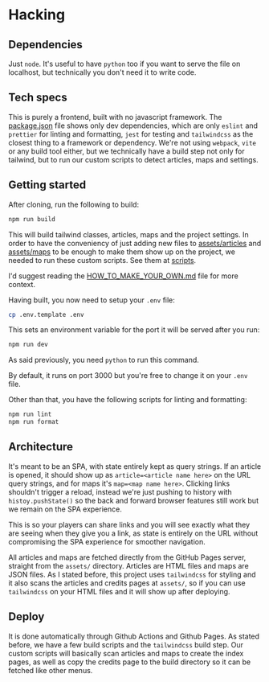 # Hacking

## Dependencies

Just `node`. It's useful to have `python` too if you want to serve the file on localhost, but technically you don't need it to write code.

## Tech specs

This is purely a frontend, built with no javascript framework. The [package.json](package.json) file shows only dev dependencies, which are only `eslint` and `prettier` for linting and formatting, `jest` for testing and `tailwindcss` as the closest thing to a framework or dependency. We're not using `webpack`, `vite` or any build tool either, but we technically have a build step not only for tailwind, but to run our custom scripts to detect articles, maps and settings.

## Getting started

After cloning, run the following to build:

```sh
npm run build
```

This will build tailwind classes, articles, maps and the project settings. In order to have the conveniency of just adding new files to [assets/articles](assets/articles/) and [assets/maps](assets/maps/) to be enough to make them show up on the project, we needed to run these custom scripts. See them at [scripts](scripts/).

I'd suggest reading the [HOW_TO_MAKE_YOUR_OWN.md](HOW_TO_MAKE_YOUR_OWN.md) file for more context.

Having built, you now need to setup your `.env` file:

```sh
cp .env.template .env
```

This sets an environment variable for the port it will be served after you run:

```sh
npm run dev
```

As said previously, you need `python` to run this command.

By default, it runs on port 3000 but you're free to change it on your `.env` file.

Other than that, you have the following scripts for linting and formatting:

```sh
npm run lint
npm run format
```

## Architecture

It's meant to be an SPA, with state entirely kept as query strings. If an article is opened, it should show up as `article=<article name here>` on the URL query strings, and for maps it's `map=<map name here>`. Clicking links shouldn't trigger a reload, instead we're just pushing to history with `histoy.pushState()` so the back and forward browser features still work but we remain on the SPA experience.

This is so your players can share links and you will see exactly what they are seeing when they give you a link, as state is entirely on the URL without compromising the SPA experience for smoother navigation.

All articles and maps are fetched directly from the GitHub Pages server, straight from the `assets/` directory. Articles are HTML files and maps are JSON files. As I stated before, this project uses `tailwindcss` for styling and it also scans the articles and credits pages at `assets/`, so if you can use `tailwindcss` on your HTML files and it will show up after deploying.

## Deploy

It is done automatically through Github Actions and Github Pages. As stated before, we have a few build scripts and the `tailwindcss` build step. Our custom scripts will basically scan articles and maps to create the index pages, as well as copy the credits page to the build directory so it can be fetched like other menus.
